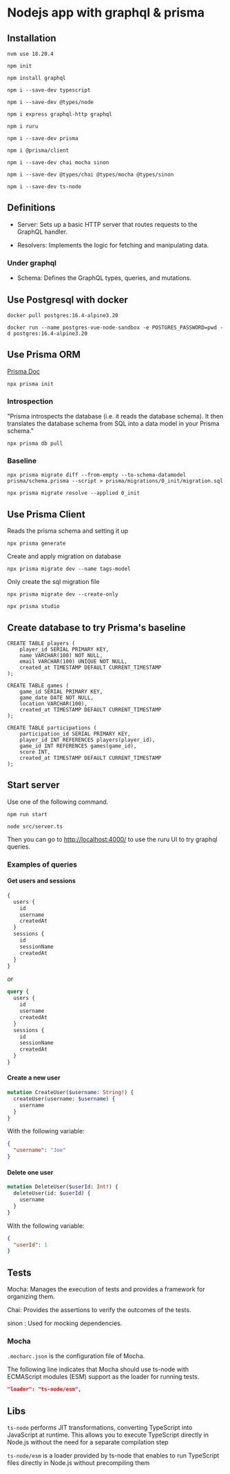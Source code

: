 # Nodejs app with graphql & prisma

## Installation

`nvm use 18.20.4`

`npm init`

`npm install graphql`

`npm i --save-dev typescript`

`npm i --save-dev @types/node`

`npm i express graphql-http graphql`

`npm i ruru`

`npm i --save-dev prisma`

`npm i @prisma/client`

`npm i --save-dev chai mocha sinon`

`npm i --save-dev @types/chai @types/mocha @types/sinon`

`npm i --save-dev ts-node`

## Definitions

- Server: Sets up a basic HTTP server that routes requests to the GraphQL handler.

- Resolvers: Implements the logic for fetching and manipulating data.

### Under graphql

- Schema: Defines the GraphQL types, queries, and mutations.

## Use Postgresql with docker

`docker pull postgres:16.4-alpine3.20`

`docker run --name postgres-vue-node-sandbox -e POSTGRES_PASSWORD=pwd -d postgres:16.4-alpine3.20`

## Use Prisma ORM

[Prisma Doc](https://www.prisma.io/docs/getting-started/setup-prisma/add-to-existing-project)

`npx prisma init`

### Introspection

"Prisma introspects the database (i.e. it reads the database schema). It then translates the database schema from SQL into a data model in your Prisma schema."

`npx prisma db pull`

### Baseline

`npx prisma migrate diff --from-empty --to-schema-datamodel prisma/schema.prisma --script > prisma/migrations/0_init/migration.sql`

`npx prisma migrate resolve --applied 0_init`

## Use Prisma Client

Reads the prisma schema and setting it up

`npx prisma generate`

Create and apply migration on database

`npx prisma migrate dev --name tags-model`

Only create the sql migration file

`npx prisma migrate dev --create-only`

`npx prisma studio`

## Create database to try Prisma's baseline

```postgresql
CREATE TABLE players (
    player_id SERIAL PRIMARY KEY,
    name VARCHAR(100) NOT NULL,
    email VARCHAR(100) UNIQUE NOT NULL,
    created_at TIMESTAMP DEFAULT CURRENT_TIMESTAMP
);

CREATE TABLE games (
    game_id SERIAL PRIMARY KEY,
    game_date DATE NOT NULL,
    location VARCHAR(100),
    created_at TIMESTAMP DEFAULT CURRENT_TIMESTAMP
);

CREATE TABLE participations (
    participation_id SERIAL PRIMARY KEY,
    player_id INT REFERENCES players(player_id),
    game_id INT REFERENCES games(game_id),
    score INT,
    created_at TIMESTAMP DEFAULT CURRENT_TIMESTAMP
);
```

## Start server

Use one of the following command.

`npm run start`

`node src/server.ts`

Then you can go to [http://localhost:4000/](http://localhost:4000/) to use the ruru UI to try graphql queries.

### Examples of queries

#### Get users and sessions

```graphql
{
  users {
    id
    username
    createdAt
  }
  sessions {
    id
    sessionName
    createdAt
  }
}
```

or

```graphql
query {
  users {
    id
    username
    createdAt
  }
  sessions {
    id
    sessionName
    createdAt
  }
}
```

#### Create a new user

```graphql
mutation CreateUser($username: String!) {
  createUser(username: $username) {
    username
  }
}
```

With the following variable:

```json
{
  "username": "Joe"
}
```

#### Delete one user

```graphql
mutation DeleteUser($userId: Int!) {
  deleteUser(id: $userId) {
    username
  }
}
```

With the following variable:

```json
{
  "userId": 1
}
```

## Tests

Mocha: Manages the execution of tests and provides a framework for organizing them.

Chai: Provides the assertions to verify the outcomes of the tests.

sinon : Used for mocking dependencies.

### Mocha

`.mocharc.json` is the configuration file of Mocha.

The following line indicates that Mocha should use ts-node with ECMAScript modules (ESM) support as the loader for running tests.

```json
"loader": "ts-node/esm",
```

## Libs

`ts-node` performs JIT transformations, converting TypeScript into JavaScript at runtime. This allows you to execute TypeScript directly in Node.js without the need for a separate compilation step

`ts-node/esm` is a loader provided by ts-node that enables to run TypeScript files directly in Node.js without precompiling them
